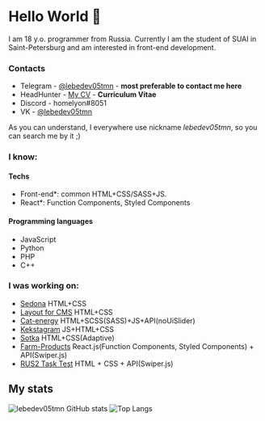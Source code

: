 # Hello World 👋

I am 18 y.o. programmer from Russia. Currently I am the student of SUAI in Saint-Petersburg and am interested in front-end development.  

### Contacts

- Telegram - [@lebedev05tmn](https://t.me/lebedev05tmn) - **most preferable to contact me here**
- HeadHunter - [My CV](https://spb.hh.ru/resume/9cd16d75ff0cb693850039ed1f6e7070307466) - **Curriculum Vitae**
- Discord - homelyon#8051
- VK - [@lebedev05tmn](https://vk.com/lebedev05tmn)

As you can understand, I everywhere use nickname _lebedev05tmn_, so you can search me by it ;)

### I know:

#### Techs

- Front-end\*: common HTML+CSS/SASS+JS.
- React\*: Function Components, Styled Components

#### Programming languages

- JavaScript
- Python
- PHP
- С++

### I was working on:

- [Sedona](https://github.com/lebedev05tmn/Sedona) HTML+CSS
- [Layout for CMS](https://github.com/lebedev05tmn/layot-for-cms) HTML+CSS
- [Cat-energy](https://github.com/lebedev05tmn/cat-energy) HTML+SCSS(SASS)+JS+API(noUiSlider)
- [Kekstagram](https://github.com/lebedev05tmn/kekstagram) JS+HTML+CSS
- [Sotka](https://github.com/lebedev05tmn/sotka) HTML+CSS(Adaptive)
- [Farm-Products](https://github.com/lebedev05tmn/farm-products) React.js(Function Components, Styled Components) + API(Swiper.js)
- [RUS2 Task Test](https://github.com/lebedev05tmn/rus2-task-test) HTML + CSS + API(Swiper.js)

## My stats

![lebedev05tmn GitHub stats](https://github-readme-stats.vercel.app/api/?username=lebedev05tmn&show_icons=true&title_color=fff&icon_color=79ff97&text_color=9f9f9f&bg_color=151515)
![Top Langs](https://github-readme-stats.vercel.app/api/top-langs/?username=lebedev05tmn&show_icons=true&title_color=fff&icon_color=79ff97&text_color=9f9f9f&bg_color=151515)
